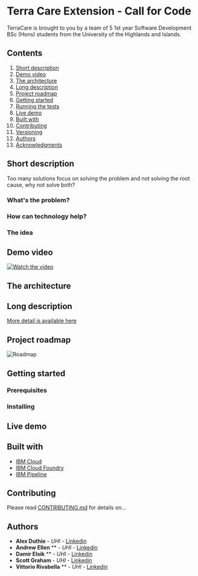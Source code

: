 # Terra Care Extension - Call for Code

TerraCare is brought to you by a team of 5 1st year Software Development BSc (Hons) students from the University of the Highlands and Islands.

## Contents

1. [Short description](#short-description)
1. [Demo video](#demo-video)
1. [The architecture](#the-architecture)
1. [Long description](#long-description)
1. [Project roadmap](#project-roadmap)
1. [Getting started](#getting-started)
1. [Running the tests](#running-the-tests)
1. [Live demo](#live-demo)
1. [Built with](#built-with)
1. [Contributing](#contributing)
1. [Versioning](#versioning)
1. [Authors](#authors)
1. [Acknowledgments](#acknowledgments)

## Short description

Too many solutions focus on solving the problem and not solving the root cause, why not solve both?

### What's the problem?


### How can technology help?


### The idea


## Demo video

[![Watch the video](https://github.com/AlexDuthie/TerraCare-Extension/blob/main/assets/images/thumbnail.png)](https://youtu.be/lfMkRlTaE3M)

## The architecture


## Long description

[More detail is available here](DESCRIPTION.md)

## Project roadmap

![Roadmap]()

## Getting started

### Prerequisites

### Installing

## Live demo

## Built with

* [IBM Cloud](https://cloud.ibm.com/)
* [IBM Cloud Foundry](https://www.cloudfoundry.org/the-foundry/ibm-cloud-foundry/)
* [IBM Pipeline](https://www.ibm.com/garage/method/practices/deliver/tool_delivery_pipeline/)

## Contributing

Please read [CONTRIBUTING.md](CONTRIBUTING.md) for details on...

## Authors

* **Alex Duthie** - *UHI* - [Linkedin](https://www.linkedin.com/in/alexduthielnkdn/)
* **Andrew Ellen** ** - *UHI* - [Linkedin](https://www.linkedin.com/in/andrew-ellen-3719361b5/)
* **Damir Elsik** ** - *UHI* - [Linkedin](https://www.linkedin.com/in/damir-elsik-36452b1b8/)
* **Scott Graham** - *UHI* - [Linkedin](https://www.linkedin.com/in/scott-graham-42aa6b190/)
* **Vittorio Rivabella** ** - *UHI* - [Linkedin](https://www.linkedin.com/in/vittorio-rivabella/)
